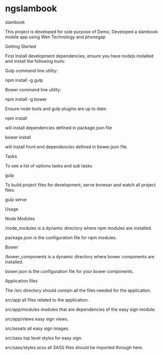 # ngslambook
slambook


This project is developed for sole purpose of Demo, Developed a slambook mobile app using Wen Technology and phonegap

Getting Started

First Install development dependencies, ensure you have nodejs installed and install the following tools:

Gulp command line utility:

npm install -g gulp

Bower command line utility:

npm install -g bower

Ensure node tools and gulp plugins are up to date:

npm install

will install dependencies defined in package.json file

bower install

will install front end dependencies defined in bower.json file.

Tasks

To see a list of options tasks and sub tasks

gulp

To build project files for development, serve browser and watch all project files:

gulp serve

Usage

Node Modules

/node_modules is a dynamic directory where npm modules are installed.

package.json is the configuration file for npm modules.

Bower

/bower_components is a dynamic directory where bower components are installed.

bower.json is the configuration file for your bower components.

Application files

The /src directory should contain all the files needed for the application.

src/app all files related to the application.

src/app/modules modules that are dependencies of the easy sign module.

src/app/views easy sign views.

src/assets all easy sign images.

src/sass top level styles for easy sign.

src/sass/styles.scss all SASS files should be imported through here.
